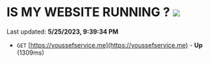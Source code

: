 # IS MY WEBSITE RUNNING ? [![](https://img.shields.io/static/v1?label=Sponsor&message=%E2%9D%A4&logo=GitHub&color=%23fe8e86)](https://github.com/sponsors/<username>)

Last updated: **5/25/2023, 9:39:34 PM**

- `GET` [https://youssefservice.me](https://youssefservice.me) - **Up** (1309ms)
